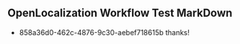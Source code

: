 ## OpenLocalization Workflow Test MarkDown
* 858a36d0-462c-4876-9c30-aebef718615b thanks!

<!--HONumber=Aug16_HO5-->


